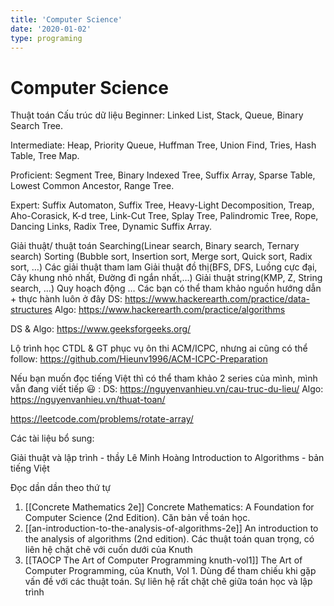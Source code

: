 ```yaml
---
title: 'Computer Science'
date: '2020-01-02'
type: programing 
---
```


# Computer Science

Thuật toán
Cấu trúc dữ liệu
Beginner: Linked List, Stack, Queue, Binary Search Tree.

Intermediate: Heap, Priority Queue, Huffman Tree, Union Find, Tries, Hash Table, Tree Map.

Proficient: Segment Tree, Binary Indexed Tree, Suffix Array, Sparse Table, Lowest Common Ancestor, Range Tree.

Expert: Suffix Automaton, Suffix Tree, Heavy-Light Decomposition, Treap, Aho-Corasick, K-d tree, Link-Cut Tree, Splay Tree, Palindromic Tree, Rope, Dancing Links, Radix Tree, Dynamic Suffix Array.

Giải thuật/ thuật toán
Searching(Linear search, Binary search, Ternary search)
Sorting (Bubble sort, Insertion sort, Merge sort, Quick sort, Radix sort, …)
Các giải thuật tham lam
Giải thuật đồ thị(BFS, DFS, Luồng cực đại, Cây khung nhỏ nhất, Đường đi ngắn nhất,…)
Giải thuật string(KMP, Z, String search, …)
Quy hoạch động
…
Các bạn có thể tham khảo nguồn hướng dẫn + thực hành luôn ở đây
DS: https://www.hackerearth.com/practice/data-structures 
Algo: https://www.hackerearth.com/practice/algorithms 

DS & Algo: https://www.geeksforgeeks.org/ 

Lộ trình học CTDL & GT phục vụ ôn thi ACM/ICPC, nhưng ai cũng có thể follow: https://github.com/Hieunv1996/ACM-ICPC-Preparation 

Nếu bạn muốn đọc tiếng Việt thì có thể tham khảo 2 series của mình, mình vẫn đang viết tiếp :smiley: :
DS: https://nguyenvanhieu.vn/cau-truc-du-lieu/ 
Algo: https://nguyenvanhieu.vn/thuat-toan/ 

https://leetcode.com/problems/rotate-array/

Các tài liệu bổ sung:



Giải thuật và lập trình  - thầy Lê Minh Hoàng
Introduction to Algorithms - bản tiếng Việt 



Đọc dần dần theo thứ tự
1. [[Concrete Mathematics 2e]] Concrete Mathematics: A Foundation for Computer Science (2nd Edition). Căn bản về toán học.
2. [[an-introduction-to-the-analysis-of-algorithms-2e]] An introduction to the analysis of algorithms (2nd edition). Các thuật toán quan trọng, có liên hệ chặt chẽ với cuốn dưới của Knuth
3. [[TAOCP  The Art of Computer Programming knuth-vol1]] The Art of Computer Programming,  của Knuth, Vol 1. Dùng để tham chiếu khi gặp vấn đề với các thuật toán. Sự liên hệ rất chặt chẽ giữa toán học và lập trình


